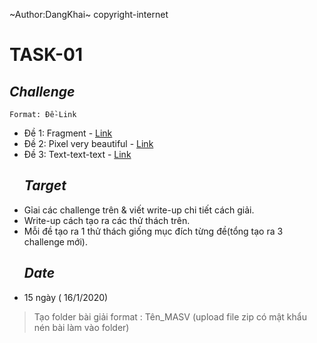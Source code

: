 ~Author:DangKhai~ copyright-internet
**<h1>TASK-01</h1>**
***<h2>Challenge</h2>***
  `Format: Đề-Link`
  * Đề 1: Fragment - [Link](https://drive.google.com/file/d/1dzh7UhvJZO_dD_THaSZngHOtfZEWk4al/view?usp=sharing)
  * Đề 2: Pixel very beautiful - [Link](https://drive.google.com/file/d/1ywQz2tAQQBuPLRGi81Qb0HTF_ZJvT35D/view?usp=sharing)
  * Đề 3: Text-text-text - [Link](https://drive.google.com/file/d/1nLD1xk3vJRbsrRENPSnF4Se5cCdqKwR8/view?usp=sharing)
***<h2>Target</h2>***
* Gỉai các challenge trên & viết write-up chi tiết cách giải.
* Write-up cách tạo ra các thử thách trên.
* Mỗi đề tạo ra 1 thử thách giống mục đích từng đề(tổng tạo ra 3 challenge mới).
***<h2>Date</h2>***
* 15 ngày ( 16/1/2020)
> Tạo folder bài giải format : Tên_MASV (upload file zip có mật khẩu nén bài làm vào folder)
